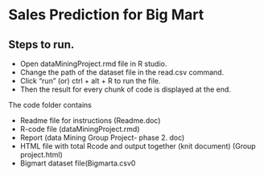# Sales Prediction for Big Mart
## Steps to run. 
* Open dataMiningProject.rmd file in R studio. 
* Change the path of the dataset file in the read.csv command. 
* Click “run” (or) ctrl + alt + R to run the file. 
* Then the result for every chunk of code is displayed at the end.  

The code folder contains 
* Readme file for instructions (Readme.doc) 
* R-code file (dataMiningProject.rmd) 
* Report (data Mining Group Project- phase 2. doc) 
* HTML file with total Rcode and output together (knit document) (Group project.html) 
* Bigmart dataset file(Bigmarta.csv0 

